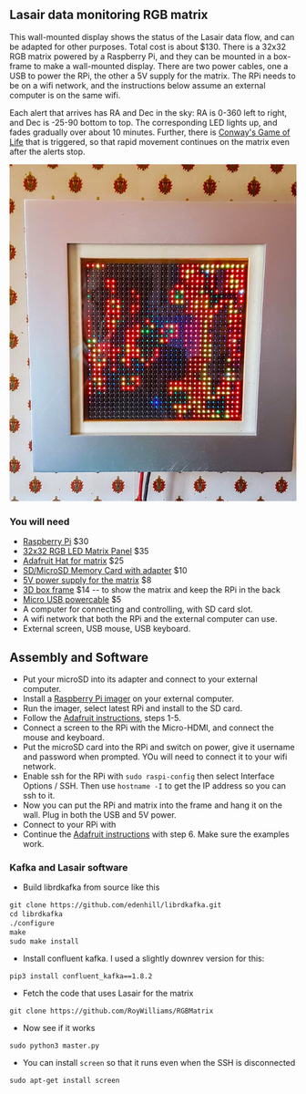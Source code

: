 ## Lasair data monitoring RGB matrix
This wall-mounted display shows the status of the Lasair data flow, and can be adapted for other purposes. Total cost is about $130. There is a 32x32 RGB matrix powered by a Raspberry Pi, and they can be mounted in a box-frame to make a wall-mounted display. There are two power cables, one a USB to power the RPi, the other a 5V supply for the matrix. The RPi needs to be on a wifi network, and the instructions below assume an external computer is on the same wifi. 

Each alert that arrives has RA and Dec in the sky: RA is 0-360 left to right, and Dec is -25-90 bottom to top. The corresponding LED lights up, and fades gradually over about 10 minutes. Further, there is [Conway's Game of Life](https://en.wikipedia.org/wiki/Conway%27s_Game_of_Life) that is triggered, so that rapid movement continues on the matrix even after the alerts stop.

![ ](/image01.jpg)

### You will need
* [Raspberry Pi](https://www.adafruit.com/product/4295) $30
* [32x32 RGB LED Matrix Panel](https://www.adafruit.com/product/2026) $35
* [Adafruit Hat for matrix](https://www.adafruit.com/product/2345) $25
* [SD/MicroSD Memory Card with adapter](https://www.adafruit.com/product/1294) $10
* [5V power supply for the matrix](https://www.adafruit.com/product/276) $8
* [3D box frame](https://www.amazon.com/KAPIX-Picture-Plexiglass-Memorabilia-Keepsake/dp/B097Y4PGKW/ref=sr_1_12) $14 -- to show the matrix and keep the RPi in the back
* [Micro USB powercable](https://www.amazon.com/dp/B078QHT2KY/ref=sspa_dk_detail_0) $5
* A computer for connecting and controlling, with SD card slot.
* A wifi network that both the RPi and the external computer can use.
* External screen, USB mouse, USB keyboard.

## Assembly and Software
* Put your microSD into its adapter and connect to your external computer.
* Install a [Raspberry Pi imager](https://www.raspberrypi.com/software/) on your external computer.
* Run the imager, select latest RPi and install to the SD card.
* Follow the [Adafruit instructions](https://learn.adafruit.com/adafruit-rgb-matrix-plus-real-time-clock-hat-for-raspberry-pi/driving-matrices), steps 1-5.
* Connect a screen to the RPi with the Micro-HDMI, and connect the mouse and keyboard.
* Put the microSD card into the RPi and switch on power, give it username and password when prompted. YOu will need to connect it to your wifi network.
* Enable ssh for the RPi with `sudo raspi-config` then select Interface Options / SSH. Then use `hostname -I` to get the IP address so you can ssh to it.
 * Now you can put the RPi and matrix into the frame and hang it on the wall.  Plug in both the USB and 5V power.
 * Connect to your RPi with 
 * Continue the [Adafruit instructions](https://learn.adafruit.com/adafruit-rgb-matrix-plus-real-time-clock-hat-for-raspberry-pi/driving-matrices) with step 6. Make sure the examples work.

### Kafka and Lasair software

* Build librdkafka from source like this
```cd; cd matrix
git clone https://github.com/edenhill/librdkafka.git
cd librdkafka
./configure
make
sudo make install
```
* Install confluent kafka. I used a slightly downrev version for this:
```pip3 install --upgrade pip
pip3 install confluent_kafka==1.8.2
```
* Fetch the code that uses Lasair for the matrix
```
git clone https://github.com/RoyWilliams/RGBMatrix
```
* Now see if it works
```
sudo python3 master.py
```
* You can install `screen` so that it runs even when the SSH is disconnected
```
sudo apt-get install screen
```
